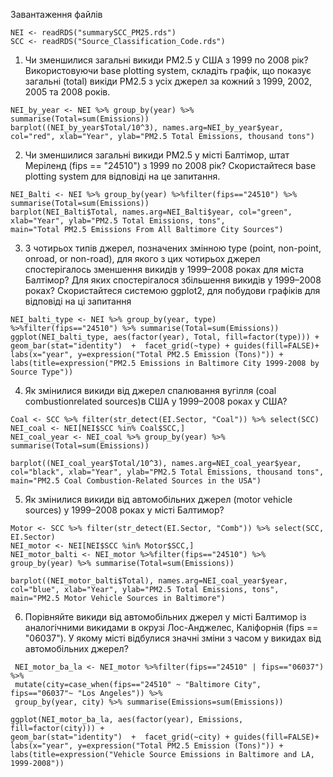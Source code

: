 Завантаження файлів
```
NEI <- readRDS("summarySCC_PM25.rds")
SCC <- readRDS("Source_Classification_Code.rds")
```

1. Чи зменшилися загальні викиди PM2.5 у США з 1999 по 2008 рік?
Використовуючи base plotting system, складіть графік, що показує загальні
(total) викіди PM2.5 з усіх джерел за кожний з 1999, 2002, 2005 та 2008
років.
```
NEI_by_year <- NEI %>% group_by(year) %>% summarise(Total=sum(Emissions))
barplot((NEI_by_year$Total/10^3), names.arg=NEI_by_year$year, col="red", xlab="Year", ylab="PM2.5 Total Emissions, thousand tons")
```
2. Чи зменшилися загальні викиди PM2.5 у місті Балтімор, штат Меріленд
(fips == "24510") з 1999 по 2008 рік? Скористайтеся base plotting system для
відповіді на це запитання.
```
NEI_Balti <- NEI %>% group_by(year) %>%filter(fips=="24510") %>% summarise(Total=sum(Emissions))
barplot(NEI_Balti$Total, names.arg=NEI_Balti$year, col="green", xlab="Year", ylab="PM2.5 Total Emissions, tons", 
main="Total PM2.5 Emissions From All Baltimore City Sources")
```
3. З чотирьох типів джерел, позначених змінною type (point, non-point, onroad, or non-road), для якого з цих чотирьох джерел спостерігалось
зменшення викидів у 1999–2008 роках для міста Балтімор? Для яких
спостерігалося збільшення викидів у 1999–2008 роках? Скористайтеся
системою ggplot2, для побудови графіків для відповіді на ці запитання
```
NEI_balti_type <- NEI %>% group_by(year, type) %>%filter(fips=="24510") %>% summarise(Total=sum(Emissions))
ggplot(NEI_balti_type, aes(factor(year), Total, fill=factor(type))) + 
geom_bar(stat="identity")  +  facet_grid(~type) + guides(fill=FALSE)+ 
labs(x="year", y=expression("Total PM2.5 Emission (Tons)")) + 
labs(title=expression("PM2.5 Emissions in Baltimore City 1999-2008 by Source Type"))
```
4. Як змінилися викиди від джерел спалювання вугілля (coal combustionrelated sources)в США у 1999–2008 роках у США?
```
Coal <- SCC %>% filter(str_detect(EI.Sector, "Coal")) %>% select(SCC)
NEI_coal <- NEI[NEI$SCC %in% Coal$SCC,]
NEI_coal_year <- NEI_coal %>% group_by(year) %>% summarise(Total=sum(Emissions))

barplot((NEI_coal_year$Total/10^3), names.arg=NEI_coal_year$year, col="black", xlab="Year", ylab="PM2.5 Total Emissions, thousand tons",
main="PM2.5 Coal Combustion-Related Sources in the USA")
```
5. Як змінилися викиди від автомобільних джерел (motor vehicle sources) у
1999–2008 роках у місті Балтимор?
```
Motor <- SCC %>% filter(str_detect(EI.Sector, "Comb")) %>% select(SCC, EI.Sector)
NEI_motor <- NEI[NEI$SCC %in% Motor$SCC,]
NEI_motor_balti <- NEI_motor %>%filter(fips=="24510") %>% group_by(year) %>% summarise(Total=sum(Emissions))

barplot((NEI_motor_balti$Total), names.arg=NEI_coal_year$year, col="blue", xlab="Year", ylab="PM2.5 Total Emissions, tons", 
main="PM2.5 Motor Vehicle Sources in Baltimore")
```
6. Порівняйте викиди від автомобільних джерел у місті Балтимор із
аналогічними викидами в окрузі Лос-Анджелес, Каліфорнія (fips ==
"06037"). У якому місті відбулися значні зміни з часом у викидах від
автомобільних джерел?
```
 NEI_motor_ba_la <- NEI_motor %>%filter(fips=="24510" | fips=="06037")  %>% 
 mutate(city=case_when(fips=="24510" ~ "Baltimore City", fips=="06037"~ "Los Angeles")) %>% 
 group_by(year, city) %>% summarise(Emissions=sum(Emissions))

ggplot(NEI_motor_ba_la, aes(factor(year), Emissions, fill=factor(city))) +
geom_bar(stat="identity")  +  facet_grid(~city) + guides(fill=FALSE)+ 
labs(x="year", y=expression("Total PM2.5 Emission (Tons)")) + 
labs(title=expression("Vehicle Source Emissions in Baltimore and LA, 1999-2008"))
```
